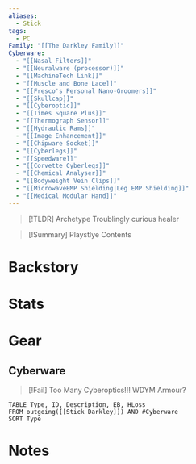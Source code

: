 ```yaml
---
aliases:
  - Stick
tags:
  - PC
Family: "[[The Darkley Family]]"
Cyberware:
  - "[[Nasal Filters]]"
  - "[[Neuralware (processor)]]"
  - "[[MachineTech Link]]"
  - "[[Muscle and Bone Lace]]"
  - "[[Fresco's Personal Nano-Groomers]]"
  - "[[Skullcap]]"
  - "[[Cyberoptic]]"
  - "[[Times Square Plus]]"
  - "[[Thermograph Sensor]]"
  - "[[Hydraulic Rams]]"
  - "[[Image Enhancement]]"
  - "[[Chipware Socket]]"
  - "[[Cyberlegs]]"
  - "[[Speedware]]"
  - "[[Corvette Cyberlegs]]"
  - "[[Chemical Analyser]]"
  - "[[Bodyweight Vein Clips]]"
  - "[[MicrowaveEMP Shielding|Leg EMP Shielding]]"
  - "[[Medical Modular Hand]]"
---
```

> [!TLDR] Archetype
> Troublingly curious healer

> [!Summary] Playstlye
> Contents

# Backstory
# Stats
# Gear
## Cyberware

>[!Fail] Too Many Cyberoptics!!! WDYM Armour?
>

```dataview
TABLE Type, ID, Description, EB, HLoss
FROM outgoing([[Stick Darkley]]) AND #Cyberware 
SORT Type
```

# Notes

